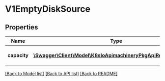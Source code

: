 # V1EmptyDiskSource

## Properties
Name | Type | Description | Notes
------------ | ------------- | ------------- | -------------
**capacity** | [**\Swagger\Client\Model\K8sIoApimachineryPkgApiResourceQuantity**](K8sIoApimachineryPkgApiResourceQuantity.md) | Capacity of the sparse disk. | 

[[Back to Model list]](../README.md#documentation-for-models) [[Back to API list]](../README.md#documentation-for-api-endpoints) [[Back to README]](../README.md)


